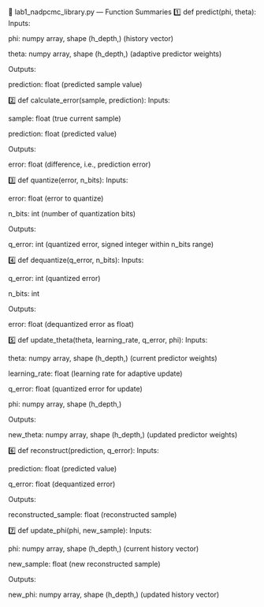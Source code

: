 📂 lab1_nadpcmc_library.py — Function Summaries
1️⃣ def predict(phi, theta):
Inputs:

phi: numpy array, shape (h_depth,) (history vector)

theta: numpy array, shape (h_depth,) (adaptive predictor weights)

Outputs:

prediction: float (predicted sample value)

2️⃣ def calculate_error(sample, prediction):
Inputs:

sample: float (true current sample)

prediction: float (predicted value)

Outputs:

error: float (difference, i.e., prediction error)

3️⃣ def quantize(error, n_bits):
Inputs:

error: float (error to quantize)

n_bits: int (number of quantization bits)

Outputs:

q_error: int (quantized error, signed integer within n_bits range)

4️⃣ def dequantize(q_error, n_bits):
Inputs:

q_error: int (quantized error)

n_bits: int

Outputs:

error: float (dequantized error as float)

5️⃣ def update_theta(theta, learning_rate, q_error, phi):
Inputs:

theta: numpy array, shape (h_depth,) (current predictor weights)

learning_rate: float (learning rate for adaptive update)

q_error: float (quantized error for update)

phi: numpy array, shape (h_depth,)

Outputs:

new_theta: numpy array, shape (h_depth,) (updated predictor weights)

6️⃣ def reconstruct(prediction, q_error):
Inputs:

prediction: float (predicted value)

q_error: float (dequantized error)

Outputs:

reconstructed_sample: float (reconstructed sample)

7️⃣ def update_phi(phi, new_sample):
Inputs:

phi: numpy array, shape (h_depth,) (current history vector)

new_sample: float (new reconstructed sample)

Outputs:

new_phi: numpy array, shape (h_depth,) (updated history vector)

